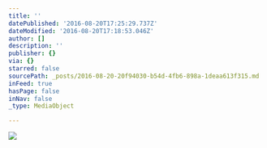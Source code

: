 ```yaml
---
title: ''
datePublished: '2016-08-20T17:25:29.737Z'
dateModified: '2016-08-20T17:18:53.046Z'
author: []
description: ''
publisher: {}
via: {}
starred: false
sourcePath: _posts/2016-08-20-20f94030-b54d-4fb6-898a-1deaa613f315.md
inFeed: true
hasPage: false
inNav: false
_type: MediaObject

---
```

![](https://the-grid-user-content.s3-us-west-2.amazonaws.com/c81e60ac-3f81-4146-a641-139c5a553c46.jpg)